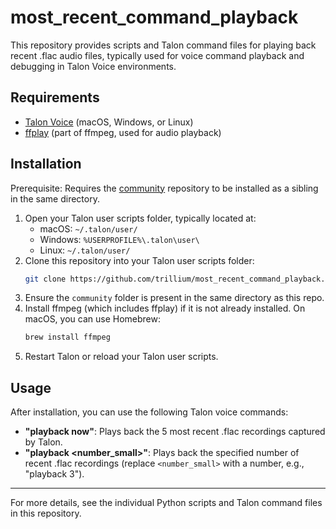 # most_recent_command_playback

This repository provides scripts and Talon command files for playing back recent .flac audio files, typically used for voice command playback and debugging in Talon Voice environments.

## Requirements

- [Talon Voice](https://talonvoice.com/) (macOS, Windows, or Linux)
- [ffplay](https://ffmpeg.org/ffplay.html) (part of ffmpeg, used for audio playback)

## Installation

Prerequisite: Requires the [community](https://github.com/talonhub/community) repository to be installed as a sibling in the same directory.

1. Open your Talon user scripts folder, typically located at:
   - macOS: `~/.talon/user/`
   - Windows: `%USERPROFILE%\.talon\user\`
   - Linux: `~/.talon/user/`
2. Clone this repository into your Talon user scripts folder:
   ```sh
   git clone https://github.com/trillium/most_recent_command_playback.git
   ```
3. Ensure the `community` folder is present in the same directory as this repo.
4. Install ffmpeg (which includes ffplay) if it is not already installed. On macOS, you can use Homebrew:
   ```sh
   brew install ffmpeg
   ```
5. Restart Talon or reload your Talon user scripts.

## Usage

After installation, you can use the following Talon voice commands:

- **"playback now"**: Plays back the 5 most recent .flac recordings captured by Talon.
- **"playback <number_small>"**: Plays back the specified number of recent .flac recordings (replace `<number_small>` with a number, e.g., "playback 3").

---

For more details, see the individual Python scripts and Talon command files in this repository.
